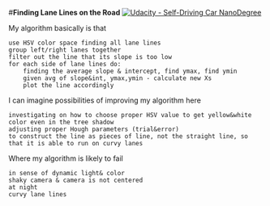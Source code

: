 #**Finding Lane Lines on the Road** 
[![Udacity - Self-Driving Car NanoDegree](https://s3.amazonaws.com/udacity-sdc/github/shield-carnd.svg)](http://www.udacity.com/drive)

My algorithm basically is that

    use HSV color space finding all lane lines
    group left/right lanes together
    filter out the line that its slope is too low
    for each side of lane lines do:
        finding the average slope & intercept, find ymax, find ymin
        given avg of slope&int, ymax,ymin - calculate new Xs
        plot the line accordingly

I can imagine possibilities of improving my algorithm here

    investigating on how to choose proper HSV value to get yellow&white color even in the tree shadow
    adjusting proper Hough parameters (trial&error)
    to construct the line as pieces of line, not the straight line, so that it is able to run on curvy lanes

Where my algorithm is likely to fail

    in sense of dynamic light& color
    shaky camera & camera is not centered
    at night
    curvy lane lines

